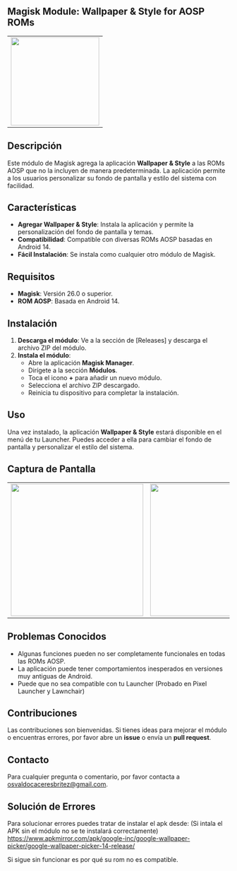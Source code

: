 ## Magisk Module: Wallpaper & Style for AOSP ROMs


<table>
  <tr>
    <td><img src="https://res.cloudinary.com/dknyaaxxw/image/upload/v1726269614/Wallpaper%20and%20style/pdfie3ektl9gphlqrlsi.png" width="200" /></td>
  </tr>
</table>

## Descripción

Este módulo de Magisk agrega la aplicación **Wallpaper & Style** a las ROMs AOSP que no la incluyen de manera predeterminada. La aplicación permite a los usuarios personalizar su fondo de pantalla y estilo del sistema con facilidad.

## Características

- **Agregar Wallpaper & Style**: Instala la aplicación y permite la personalización del fondo de pantalla y temas.
- **Compatibilidad**: Compatible con diversas ROMs AOSP basadas en Android 14.
- **Fácil Instalación**: Se instala como cualquier otro módulo de Magisk.

## Requisitos

- **Magisk**: Versión 26.0 o superior.
- **ROM AOSP**: Basada en Android 14.

## Instalación

1. **Descarga el módulo**: Ve a la sección de [Releases] y descarga el archivo ZIP del módulo.
2. **Instala el módulo**:
   - Abre la aplicación **Magisk Manager**.
   - Dirígete a la sección **Módulos**.
   - Toca el icono **+** para añadir un nuevo módulo.
   - Selecciona el archivo ZIP descargado.
   - Reinicia tu dispositivo para completar la instalación.

## Uso

Una vez instalado, la aplicación **Wallpaper & Style** estará disponible en el menú de tu Launcher. Puedes acceder a ella para cambiar el fondo de pantalla y personalizar el estilo del sistema.

## Captura de Pantalla

<table>
  <tr>
    <td><img src="https://res.cloudinary.com/dknyaaxxw/image/upload/v1726265221/Wallpaper%20and%20style/ndgexnwsbl8a6etp5aby.png" width="300" /></td>
    <td><img src="https://res.cloudinary.com/dknyaaxxw/image/upload/v1726265221/Wallpaper%20and%20style/vofwvpibwj0kpvzk3zvc.png" width="300" /></td>
    <td><img src="https://res.cloudinary.com/dknyaaxxw/image/upload/v1726265221/Wallpaper%20and%20style/p4b5ysfwipeznfpzskoc.png" width="300" /></td>
  </tr>
</table>

## Problemas Conocidos

- Algunas funciones pueden no ser completamente funcionales en todas las ROMs AOSP.
- La aplicación puede tener comportamientos inesperados en versiones muy antiguas de Android.
- Puede que no sea compatible con tu Launcher
  (Probado en Pixel Launcher y Lawnchair)

## Contribuciones

Las contribuciones son bienvenidas. Si tienes ideas para mejorar el módulo o encuentras errores, por favor abre un **issue** o envía un **pull request**.

## Contacto

Para cualquier pregunta o comentario, por favor contacta a osvaldocaceresbritez@gmail.com.

## Solución de Errores

Para solucionar errores puedes tratar de instalar el apk desde:
(Si intala el APK sin el módulo no se te instalará correctamente)
             https://www.apkmirror.com/apk/google-inc/google-wallpaper-picker/google-wallpaper-picker-14-release/

Si sigue sin funcionar es por qué su rom no es compatible.


